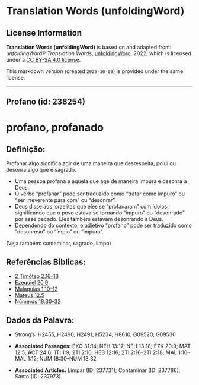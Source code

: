 # Translation Words (unfoldingWord)

## License Information

**Translation Words (unfoldingWord)** is based on and adapted from: _unfoldingWord® Translation Words_, [unfoldingWord](https://unfoldingword.org/utw), 2022, which is licensed under a [CC BY-SA 4.0 license](https://creativecommons.org/licenses/by-sa/4.0/legalcode.en).

This markdown version (created `2025-10-09`) is provided under the same license.



--------------------------------

## Profano (id: 238254)

profano, profanado
==================

Definição:
----------

Profanar algo significa agir de uma maneira que desrespeita, polui ou desonra algo que é sagrado.

* Uma pessoa profana é aquela que age de maneira impura e desonra a Deus.
* O verbo “profanar” pode ser traduzido como “tratar como impuro” ou “ser irreverente para com” ou “desonrar”.
* Deus disse aos israelitas que eles se “profanaram” com ídolos, significando que o povo estava se tornando “impuro” ou “desonrado” por esse pecado. Eles também estavam desonrando a Deus.
* Dependendo do contexto, o adjetivo “profano” pode ser traduzido como “desonroso” ou “ímpio” ou “impuro”.

(Veja também: contaminar, sagrado, limpo)

Referências Bíblicas:
---------------------

* [2 Timóteo 2\.16–18](https://ref.ly/2Tim2:16-2Tim2:18)
* [Ezequiel 20\.9](https://ref.ly/Ezek20:9)
* [Malaquias 1\.10–12](https://ref.ly/Mal1:10-Mal1:12)
* [Mateus 12\.5](https://ref.ly/Matt12:5)
* [Números 18\.30–32](https://ref.ly/Num18:30-Num18:32)

Dados da Palavra:
-----------------

* Strong’s: H2455, H2490, H2491, H5234, H8610, G09520, G09530

* **Associated Passages:** EXO 31:14; NEH 13:17; NEH 13:18; EZK 20:9; MAT 12:5; ACT 24:6; 1TI 1:9; 2TI 2:16; HEB 12:16; 2TI 2:16–2TI 2:18; MAL 1:10–MAL 1:12; NUM 18:30–NUM 18:32
* **Associated Articles:** Limpar (ID: 237731); Contaminar (ID: 237786); Santo (ID: 237973)

